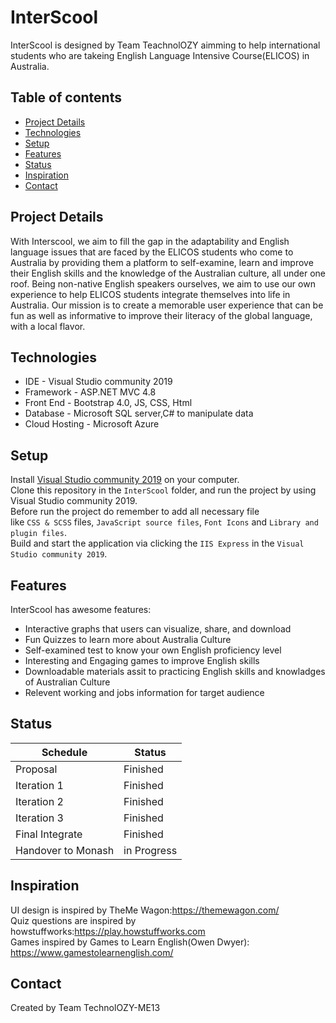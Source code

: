 # InterScool
InterScool is designed by Team TeachnolOZY aimming to help international students who are takeing English Language Intensive Course(ELICOS) in Australia. 

## Table of contents
* [Project Details](#project-details)
* [Technologies](#technologies)
* [Setup](#setup)
* [Features](#features)
* [Status](#status)
* [Inspiration](#inspiration)
* [Contact](#contact)

## Project Details
With Interscool, we aim to fill the gap in the adaptability and English language issues that are faced by the ELICOS students who come to Australia by providing them a platform to self-examine, learn and improve their English skills and the knowledge of the Australian culture, all under one roof. Being non-native English speakers ourselves, we aim to use our own experience to help ELICOS students integrate themselves into life in Australia. Our mission is to create a memorable user experience that can be fun as well as informative to improve their literacy of the global language, with a local flavor.

## Technologies
* IDE - Visual Studio community 2019 
* Framework - ASP.NET MVC 4.8
* Front End - Bootstrap 4.0, JS, CSS, Html
* Database - Microsoft SQL server,C# to manipulate data
* Cloud Hosting - Microsoft Azure

## Setup
Install [Visual Studio community 2019](https://visualstudio.microsoft.com/downloads/) on your computer.<br/>
Clone this repository in the `InterScool` folder, and run the project by using Visual Studio community 2019.<br />
Before run the project do remember to add all necessary file <br />like `CSS & SCSS` files, `JavaScript source files`, `Font Icons` and `Library and plugin files`.<br />
Build and start the application via clicking the `IIS Express` in the `Visual Studio community 2019`.<br/>

## Features
InterScool has awesome features:
* Interactive graphs that users can visualize, share, and download
* Fun Quizzes to learn more about Australia Culture
* Self-examined test to know your own English proficiency level
* Interesting and Engaging games to improve English skills
* Downloadable materials assit to practicing English skills and knowladges of Australian Culture 
* Relevent working and jobs information for target audience


## Status
| Schedule | Status |
|----------|--------|
| Proposal | Finished |
| Iteration 1 | Finished |
| Iteration 2 | Finished |
| Iteration 3 | Finished |
| Final Integrate | Finished |
| Handover to Monash | in Progress |

## Inspiration
UI design is inspired by TheMe Wagon:https://themewagon.com/          
Quiz questions are inspired by howstuffworks:https://play.howstuffworks.com   
Games inspired by Games to Learn English(Owen Dwyer): https://www.gamestolearnenglish.com/
## Contact
Created by Team TechnolOZY-ME13 
